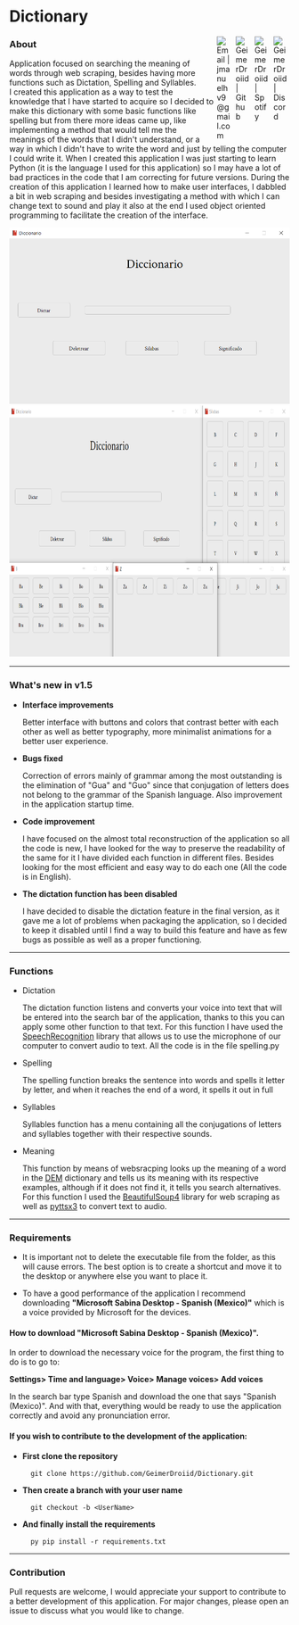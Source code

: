 <h1>Dictionary</h1>
<p>
 <a href="https://discord.com/channels/@me/@GeimerDroiid#0359">
     <img alt="GeimerDroiid | Discord" width="24px" align="right" raw=true HSPACE="5" src="https://raw.githubusercontent.com/GeimerDroiid/GeimerDroiid/main/assets/discord.svg"></a>
 <a href="https://open.spotify.com/playlist/6eDl0FX1pNcaFXgYIBOobX?si=aewrQ2nJTuSgkMSip3d8-Q&utm_source=copy-link">
     <img alt="GeimerDroiid | Spotify" width="24px" align="right" raw=true HSPACE="5" src="https://raw.githubusercontent.com/GeimerDroiid/GeimerDroiid/main/assets/spotify.svg"></a>
 <a href="https://github.com/GeimerDroiid">
    <img alt="GeimerDroiid | Github" width="24px" align="right" raw=true HSPACE="5" src="https://raw.githubusercontent.com/GeimerDroiid/GeimerDroiid/main/assets/github.svg"></a>
 <a href="mailto:jmanuelhv9@gmail.com">
    <img alt="Email | jmanuelhv9@gmail.com" width="24px" align="right" raw=true HSPACE="5" src="https://raw.githubusercontent.com/GeimerDroiid/GeimerDroiid/main/assets/gmail.svg"></a>
</p>
<h3>About</h3>

Application focused on searching the meaning of words through web scraping, besides having more functions such as Dictation, Spelling and Syllables.<br>
I created this application as a way to test the knowledge that I have started to acquire so I decided to make this dictionary with some basic functions like spelling but from there more ideas came up, like implementing a method that would tell me the meanings of the words that I didn't understand, or a way in which I didn't have to write the word and just by telling the computer I could write it. When I created this application I was just starting to learn Python (it is the language I used for this application) so I may have a lot of bad practices in the code that I am correcting for future versions. During the creation of this application I learned how to make user interfaces, I dabbled a bit in web scraping and besides investigating a method with which I can change text to sound and play it also at the end I used object oriented programming to facilitate the creation of the interface.

<div align="center">
<img alt="Dictionary | GUI" width="720px" src="assets/img-readme/gui.png">
<img alt="Dictionary | GUI" height="450px" width="720px" src="assets/img-readme/syllables.png">
</div>

---

<h3>What's new in v1.5</h3>

- **Interface improvements**
    
    Better interface with buttons and colors that contrast better with each other as well as better typography, more minimalist animations for a better user experience.

- **Bugs fixed**

    Correction of errors mainly of grammar among the most outstanding is the elimination of "Gua" and "Guo" since that conjugation of letters does not belong to the grammar of the Spanish language. Also improvement in the application startup time.

- **Code improvement**

    I have focused on the almost total reconstruction of the application so all the code is new, I have looked for the way to preserve the readability of the same for it I have divided each function in different files. Besides looking for the most efficient and easy way to do each one (All the code is in English).

- **The dictation function has been disabled**

    I have decided to disable the dictation feature in the final version, as it gave me a lot of problems when packaging the application, so I decided to keep it disabled until I find a way to build this feature and have as few bugs as possible as well as a proper functioning.

---

<h3>Functions</h3>

- Dictation

    The dictation function listens and converts your voice into text that will be entered into the search bar of the application, thanks to this you can apply some other function to that text. For this function I have used the <a href="https://pypi.org/project/SpeechRecognition/">SpeechRecognition</a> library that allows us to use the microphone of our computer to convert audio to text. All the code is in the file spelling.py

- Spelling

    The spelling function breaks the sentence into words and spells it letter by letter, and when it reaches the end of a word, it spells it out in full

- Syllables
    
    Syllables function has a menu containing all the conjugations of letters and syllables together with their respective sounds.

- Meaning

    This function by means of websracping looks up the meaning of a word in the <a href="https://dem.colmex.mx/">DEM</a> dictionary and tells us its meaning with its respective examples, although if it does not find it, it tells you search alternatives. For this function I used the <a href="https://pypi.org/project/beautifulsoup4/">BeautifulSoup4</a> library for web scraping as well as <a href="https://pypi.org/project/pyttsx3/">pyttsx3</a> to convert text to audio.

---

<h3>Requirements</h3>
<p>

- It is important not to delete the executable file from the folder, as this will cause errors. The best option is to create a shortcut and move it to the desktop or anywhere else you want to place it.

- To have a good performance of the application I recommend downloading <b>"Microsoft Sabina Desktop - Spanish (Mexico)"</b> which is a voice provided by Microsoft for the devices.
</p>

<h4>How to download "Microsoft Sabina Desktop - Spanish (Mexico)".</h4>
<p>In order to download the necessary voice for the program, the first thing to do is to go to:</p>

**Settings> Time and language> Voice> Manage voices> Add voices**

In the search bar type Spanish and download the one that says "Spanish (Mexico)". And with that, everything would be ready to use the application correctly and avoid any pronunciation error.

<h4>If you wish to contribute to the development of the application:</h4>

- **First clone the repository**

        git clone https://github.com/GeimerDroiid/Dictionary.git

- **Then create a branch with your user name**

        git checkout -b <UserName>

- **And finally install the requirements**

        py pip install -r requirements.txt

---

<h3>Contribution</h3>
Pull requests are welcome, I would appreciate your support to contribute to a better development of this application. For major changes, please open an issue to discuss what you would like to change.
